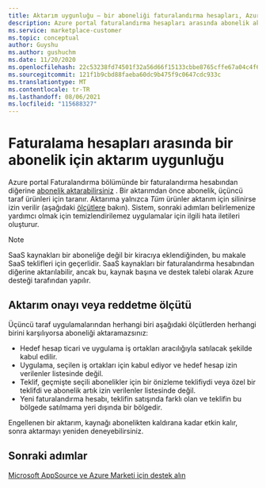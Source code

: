 ```yaml
---
title: Aktarım uygunluğu – bir aboneliği faturalandırma hesapları, Azure Marketi arasında aktarmaya yönelik yönergeler
description: Azure portal faturalandırma hesapları arasında abonelik aktarmadan önce ticari denetimleri için yönergeler.
ms.service: marketplace-customer
ms.topic: conceptual
author: Guyshu
ms.author: gushuchm
ms.date: 11/20/2020
ms.openlocfilehash: 22c53238fd74501f32a56d66f15133cbbe8765cffe67a04c4f66779c15b16c37
ms.sourcegitcommit: 121f1b9cbd88faeba60dc9b475f9c0647cdc933c
ms.translationtype: MT
ms.contentlocale: tr-TR
ms.lasthandoff: 08/06/2021
ms.locfileid: "115688327"
---
```

# <a name="transfer-eligibility-for-a-subscription-between-billing-accounts"></a>Faturalama hesapları arasında bir abonelik için aktarım uygunluğu

Azure portal Faturalandırma bölümünde bir faturalandırma hesabından diğerine [abonelik aktarabilirsiniz](/azure/cost-management-billing/understand/subscription-transfer) . Bir aktarımdan önce abonelik, üçüncü taraf ürünleri için taranır. Aktarıma yalnızca *Tüm* ürünler aktarım için silinirse izin verilir (aşağıdaki [ölçütlere](#criteria-for-transfer-approval-or-denial) bakın). Sistem, sonraki adımları belirlemenize yardımcı olmak için temizlendirilemez uygulamalar için ilgili hata iletileri oluşturur.

> [!NOTE]
> SaaS kaynakları bir aboneliğe değil bir kiracıya eklendiğinden, bu makale SaaS teklifleri için geçerlidir. SaaS kaynakları bir faturalandırma hesabından diğerine aktarılabilir, ancak bu, kaynak başına ve destek talebi olarak Azure desteği tarafından yapılır.

## <a name="criteria-for-transfer-approval-or-denial"></a>Aktarım onayı veya reddetme ölçütü

Üçüncü taraf uygulamalarından herhangi biri aşağıdaki ölçütlerden herhangi birini karşılıyorsa aboneliği aktaramazsınız:

- Hedef hesap ticari ve uygulama iş ortakları aracılığıyla satılacak şekilde kabul edilir.
- Uygulama, seçilen iş ortakları için kabul ediyor ve hedef hesap izin verilenler listesinde değil.
- Teklif, geçmişte seçili abonelikler için bir önizleme teklifiydi veya özel bir teklifdi ve abonelik artık izin verilenler listesinde değil.
- Yeni faturalandırma hesabı, teklifin satışında farklı olan ve teklifin bu bölgede satılmama yeri dışında bir bölgedir.

Engellenen bir aktarım, kaynağı abonelikten kaldırana kadar etkin kalır, sonra aktarmayı yeniden deneyebilirsiniz.

## <a name="next-steps"></a>Sonraki adımlar

[Microsoft AppSource ve Azure Marketi için destek alın](get-support.md)

